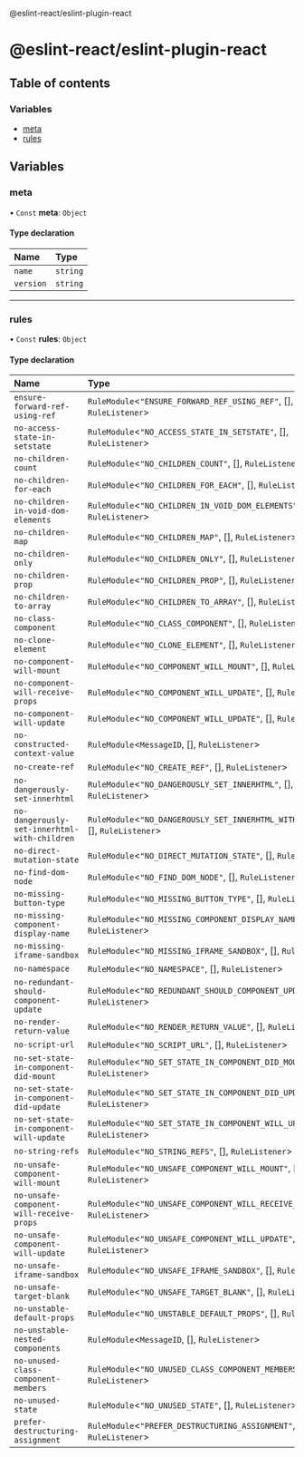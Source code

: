 @eslint-react/eslint-plugin-react

# @eslint-react/eslint-plugin-react

## Table of contents

### Variables

- [meta](README.md#meta)
- [rules](README.md#rules)

## Variables

### meta

• `Const` **meta**: `Object`

#### Type declaration

| Name | Type |
| :------ | :------ |
| `name` | `string` |
| `version` | `string` |

___

### rules

• `Const` **rules**: `Object`

#### Type declaration

| Name | Type |
| :------ | :------ |
| `ensure-forward-ref-using-ref` | `RuleModule`\<``"ENSURE_FORWARD_REF_USING_REF"``, [], `RuleListener`\> |
| `no-access-state-in-setstate` | `RuleModule`\<``"NO_ACCESS_STATE_IN_SETSTATE"``, [], `RuleListener`\> |
| `no-children-count` | `RuleModule`\<``"NO_CHILDREN_COUNT"``, [], `RuleListener`\> |
| `no-children-for-each` | `RuleModule`\<``"NO_CHILDREN_FOR_EACH"``, [], `RuleListener`\> |
| `no-children-in-void-dom-elements` | `RuleModule`\<``"NO_CHILDREN_IN_VOID_DOM_ELEMENTS"``, [], `RuleListener`\> |
| `no-children-map` | `RuleModule`\<``"NO_CHILDREN_MAP"``, [], `RuleListener`\> |
| `no-children-only` | `RuleModule`\<``"NO_CHILDREN_ONLY"``, [], `RuleListener`\> |
| `no-children-prop` | `RuleModule`\<``"NO_CHILDREN_PROP"``, [], `RuleListener`\> |
| `no-children-to-array` | `RuleModule`\<``"NO_CHILDREN_TO_ARRAY"``, [], `RuleListener`\> |
| `no-class-component` | `RuleModule`\<``"NO_CLASS_COMPONENT"``, [], `RuleListener`\> |
| `no-clone-element` | `RuleModule`\<``"NO_CLONE_ELEMENT"``, [], `RuleListener`\> |
| `no-component-will-mount` | `RuleModule`\<``"NO_COMPONENT_WILL_MOUNT"``, [], `RuleListener`\> |
| `no-component-will-receive-props` | `RuleModule`\<``"NO_COMPONENT_WILL_UPDATE"``, [], `RuleListener`\> |
| `no-component-will-update` | `RuleModule`\<``"NO_COMPONENT_WILL_UPDATE"``, [], `RuleListener`\> |
| `no-constructed-context-value` | `RuleModule`\<`MessageID`, [], `RuleListener`\> |
| `no-create-ref` | `RuleModule`\<``"NO_CREATE_REF"``, [], `RuleListener`\> |
| `no-dangerously-set-innerhtml` | `RuleModule`\<``"NO_DANGEROUSLY_SET_INNERHTML"``, [], `RuleListener`\> |
| `no-dangerously-set-innerhtml-with-children` | `RuleModule`\<``"NO_DANGEROUSLY_SET_INNERHTML_WITH_CHILDREN"``, [], `RuleListener`\> |
| `no-direct-mutation-state` | `RuleModule`\<``"NO_DIRECT_MUTATION_STATE"``, [], `RuleListener`\> |
| `no-find-dom-node` | `RuleModule`\<``"NO_FIND_DOM_NODE"``, [], `RuleListener`\> |
| `no-missing-button-type` | `RuleModule`\<``"NO_MISSING_BUTTON_TYPE"``, [], `RuleListener`\> |
| `no-missing-component-display-name` | `RuleModule`\<``"NO_MISSING_COMPONENT_DISPLAY_NAME"``, [], `RuleListener`\> |
| `no-missing-iframe-sandbox` | `RuleModule`\<``"NO_MISSING_IFRAME_SANDBOX"``, [], `RuleListener`\> |
| `no-namespace` | `RuleModule`\<``"NO_NAMESPACE"``, [], `RuleListener`\> |
| `no-redundant-should-component-update` | `RuleModule`\<``"NO_REDUNDANT_SHOULD_COMPONENT_UPDATE"``, [], `RuleListener`\> |
| `no-render-return-value` | `RuleModule`\<``"NO_RENDER_RETURN_VALUE"``, [], `RuleListener`\> |
| `no-script-url` | `RuleModule`\<``"NO_SCRIPT_URL"``, [], `RuleListener`\> |
| `no-set-state-in-component-did-mount` | `RuleModule`\<``"NO_SET_STATE_IN_COMPONENT_DID_MOUNT"``, [], `RuleListener`\> |
| `no-set-state-in-component-did-update` | `RuleModule`\<``"NO_SET_STATE_IN_COMPONENT_DID_UPDATE"``, [], `RuleListener`\> |
| `no-set-state-in-component-will-update` | `RuleModule`\<``"NO_SET_STATE_IN_COMPONENT_WILL_UPDATE"``, [], `RuleListener`\> |
| `no-string-refs` | `RuleModule`\<``"NO_STRING_REFS"``, [], `RuleListener`\> |
| `no-unsafe-component-will-mount` | `RuleModule`\<``"NO_UNSAFE_COMPONENT_WILL_MOUNT"``, [], `RuleListener`\> |
| `no-unsafe-component-will-receive-props` | `RuleModule`\<``"NO_UNSAFE_COMPONENT_WILL_RECEIVE_PROPS"``, [], `RuleListener`\> |
| `no-unsafe-component-will-update` | `RuleModule`\<``"NO_UNSAFE_COMPONENT_WILL_UPDATE"``, [], `RuleListener`\> |
| `no-unsafe-iframe-sandbox` | `RuleModule`\<``"NO_UNSAFE_IFRAME_SANDBOX"``, [], `RuleListener`\> |
| `no-unsafe-target-blank` | `RuleModule`\<``"NO_UNSAFE_TARGET_BLANK"``, [], `RuleListener`\> |
| `no-unstable-default-props` | `RuleModule`\<``"NO_UNSTABLE_DEFAULT_PROPS"``, [], `RuleListener`\> |
| `no-unstable-nested-components` | `RuleModule`\<`MessageID`, [], `RuleListener`\> |
| `no-unused-class-component-members` | `RuleModule`\<``"NO_UNUSED_CLASS_COMPONENT_MEMBERS"``, [], `RuleListener`\> |
| `no-unused-state` | `RuleModule`\<``"NO_UNUSED_STATE"``, [], `RuleListener`\> |
| `prefer-destructuring-assignment` | `RuleModule`\<``"PREFER_DESTRUCTURING_ASSIGNMENT"``, [], `RuleListener`\> |
